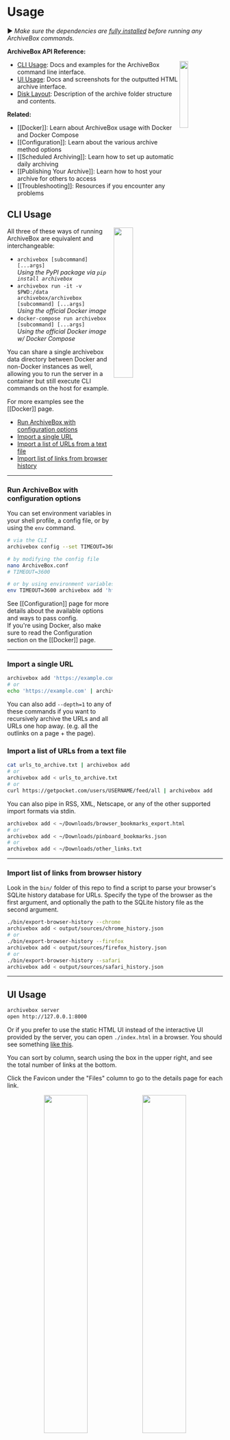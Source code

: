 # Usage

▶️ _Make sure the dependencies are [fully installed](https://github.com/ArchiveBox/ArchiveBox/wiki/Install) before running any ArchiveBox commands._

**ArchiveBox API Reference:**

<img src="https://i.imgur.com/aQZZcku.png" width="20%" align="right"/>

- [CLI Usage](#CLI-Usage): Docs and examples for the ArchiveBox command line interface.
- [UI Usage](#UI-Usage): Docs and screenshots for the outputted HTML archive interface.
- [Disk Layout](#Disk-Layout): Description of the archive folder structure and contents.

**Related:**

- [[Docker]]: Learn about ArchiveBox usage with Docker and Docker Compose
- [[Configuration]]: Learn about the various archive method options
- [[Scheduled Archiving]]: Learn how to set up automatic daily archiving
- [[Publishing Your Archive]]: Learn how to host your archive for others to access
- [[Troubleshooting]]: Resources if you encounter any problems

## CLI Usage

<img src="https://i.imgur.com/biVfFYr.png" width="30%" align="right">

All three of these ways of running ArchiveBox are equivalent and interchangeable:

- `archivebox [subcommand] [...args]`  
  *Using the PyPI package via `pip install archivebox`*
- `archivebox run -it -v $PWD:/data archivebox/archivebox [subcommand] [...args]`  
  *Using the official Docker image*
- `docker-compose run archivebox [subcommand] [...args]`  
  *Using the official Docker image w/ Docker Compose*

You can share a single archivebox data directory between Docker and non-Docker instances as well, allowing you to run the server in a container but still execute CLI commands on the host for example.

For more examples see the [[Docker]] page.

- [Run ArchiveBox with configuration options](#Run-ArchiveBox-with-configuration-options)
- [Import a single URL](#Import-a-single-URL)
- [Import a list of URLs from a text file](#Import-a-list-of-URLs-from-a-text-file)
- [Import list of links from browser history](#Import-list-of-links-from-browser-history)

---

### Run ArchiveBox with configuration options

You can set environment variables in your shell profile, a config file, or by using the `env` command.

```bash
# via the CLI
archivebox config --set TIMEOUT=3600

# by modifying the config file
nano ArchiveBox.conf
# TIMEOUT=3600

# or by using environment variables
env TIMEOUT=3600 archivebox add 'https://example.com'
```

See [[Configuration]] page for more details about the available options and ways to pass config.  
If you're using Docker, also make sure to read the Configuration section on the [[Docker]] page.

---

### Import a single URL

```bash
archivebox add 'https://example.com'
# or
echo 'https://example.com' | archivebox add
```

You can also add `--depth=1` to any of these commands if you want to recursively archive the URLs and all URLs one hop away. (e.g. all the outlinks on a page + the page).

### Import a list of URLs from a text file

```bash
cat urls_to_archive.txt | archivebox add
# or
archivebox add < urls_to_archive.txt
# or
curl https://getpocket.com/users/USERNAME/feed/all | archivebox add
```

You can also pipe in RSS, XML, Netscape, or any of the other supported import formats via stdin.

```bash
archivebox add < ~/Downloads/browser_bookmarks_export.html
# or
archivebox add < ~/Downloads/pinboard_bookmarks.json
# or
archivebox add < ~/Downloads/other_links.txt
```

---

### Import list of links from browser history

Look in the `bin/` folder of this repo to find a script to parse your browser's SQLite history database for URLs.
Specify the type of the browser as the first argument, and optionally the path to the SQLite history file as the second argument.

```bash
./bin/export-browser-history --chrome
archivebox add < output/sources/chrome_history.json
# or
./bin/export-browser-history --firefox
archivebox add < output/sources/firefox_history.json
# or
./bin/export-browser-history --safari
archivebox add < output/sources/safari_history.json
```

---

## UI Usage

```bash
archivebox server
open http://127.0.0.1:8000
```

Or if you prefer to use the static HTML UI instead of the interactive UI provided by the server,
you can open `./index.html` in a browser.  You should see something [like this](https://archive.sweeting.me).

You can sort by column, search using the box in the upper right, and see the total number of links at the bottom.

Click the Favicon under the "Files" column to go to the details page for each link.

<div align="center">
<img src="https://i.imgur.com/52RjhUM.png" width="45%">
<img src="https://i.imgur.com/Gg9sTyq.png" width="45%">
</div>

### Explanation of buttons in the web UI - admin snapshots list

A logged-in admin user may perform these operations on one or more snapshots:

- <kbd>Search</kbd> (tbd)
- Tags - tag or un-tag snapshots
- <kbd>Title</kbd> Pull the title ( redownload if it was missing, or the title has changed )
- <kbd>Pull</kbd> Download missing/failed outputs/extractors methods ( pdf, wget... etc). Maybe because download failed or interrupted by a reboot or something. This is the default behavior when you add new URL, they will get pulled automatically. https://github.com/ArchiveBox/ArchiveBox#output-formats
- <kbd>Re-Snapshot</kbd> As the name suggests, re-download the page as a separated unique page. Not the same as pull, this one will create a separate entry, and the page is treated as a new URL ending with the date and time #2020-10-24-08:00 https://github.com/ArchiveBox/ArchiveBox#saving-multiple-snapshots-of-a-single-url
- <kbd>Reset</kbd> Delete all type of output and redownload them. In the contrary of snapshot, this will overwrite the files.
- <kbd>Reset</kbd> Delete a snapshot entirely. This action cannot be undone.

## Disk Layout

The `OUTPUT_DIR` folder (usually whatever folder you run the `archivebox` command in), contains the UI HTML and archived data with the structure outlined below.

```yaml
 - data/
   - index.sqlite3        # Main index of all archived URLs
   - ArchiveBox.conf      # Main config file in ini format

   - archive/
      - 155243135/        # Archived links are stored in folders by timestamp
         - index.json     # Index/details page for individual archived link
         - index.html

         # Archive method outputs:
         - warc/
         - media/
         - git/
         ...

   - sources/             # Each imported URL list is saved as a copy here
      - getpocket.com-1552432264.txt
      - stdin-1552291774.txt
      ...
```

For more info about ArchiveBox's database/filesystem layout and troubleshooting steps:
- https://github.com/ArchiveBox/ArchiveBox/wiki/Security-Overview#output-folder
- https://github.com/ArchiveBox/ArchiveBox/wiki/Upgrading-or-Merging-Archives
- https://github.com/ArchiveBox/ArchiveBox/wiki/Upgrading-or-Merging-Archives#modify-the-archivebox-sqlite3-db-directly
- https://github.com/ArchiveBox/ArchiveBox/wiki/Upgrading-or-Merging-Archives#database-troubleshooting

### Large Archives

I've found it takes about an hour to download 1000 articles, and they'll take up roughly 1GB.  
Those numbers are from running it single-threaded on my i5 machine with 50mbps down. YMMV.

Storage requirements go up immensely if you're using `FETCH_MEDIA=True` and are archiving many pages with audio & video.

You can try to run it in parallel by manually splitting your URLs into separate chunks (though this may not work with `database locked` errors on slower filesystems):
```bash
archivebox add < urls_chunk_1.txt &
archivebox add < urls_chunk_2.txt &
archivebox add < urls_chunk_3.txt &
```
(though this may not be faster if you have a very large collection/main index)

Users have reported running it with 50k+ bookmarks with success (though it will take more RAM while running).

If you already imported a huge list of bookmarks and want to import only new
bookmarks, you can use the `ONLY_NEW` environment variable. This is useful if
you want to import a bookmark dump periodically and want to skip broken links
which are already in the index.

For more info about troubleshooting filesystem permissions, performance, or issues when running on a NAS:
- https://github.com/ArchiveBox/ArchiveBox/wiki/Security-Overview#output-folder
- https://github.com/ArchiveBox/ArchiveBox/wiki/Upgrading-or-Merging-Archives#database-troubleshooting

## SQL Shell Usage

Explore the SQLite3 DB a bit to see whats available using the SQLite3 shell:
```bash
cd ~/archivebox
sqlite3 index.sqlite3

# example usage:
SELECT * FROM snapshot;
UPDATE auth_user SET email = 'someNewEmail@example.com' WHERE username = 'someUsernameHere';
...
```

More info:
- https://github.com/ArchiveBox/ArchiveBox#-sqlpythonfilesystem-usage
- https://github.com/ArchiveBox/ArchiveBox/wiki/Upgrading-or-Merging-Archives#modify-the-archivebox-sqlite3-db-directly
- https://github.com/ArchiveBox/ArchiveBox/wiki/Upgrading-or-Merging-Archives#database-troubleshooting
- https://stackoverflow.com/questions/1074212/how-can-i-see-the-raw-sql-queries-django-is-running

## Python Shell Usage

Explore the Python API a bit to see whats available using the archivebox shell:
```bash
$ archivebox shell
[i] [2020-09-17 16:57:07] ArchiveBox v0.4.21: archivebox shell
    > /Users/squash/Documents/opt/ArchiveBox/data

# Shell Plus Model Imports
from core.models import Snapshot
from django.contrib.admin.models import LogEntry
from django.contrib.auth.models import Group, Permission, User
from django.contrib.contenttypes.models import ContentType
from django.contrib.sessions.models import Session
# Shell Plus Django Imports
from django.core.cache import cache
from django.conf import settings
from django.contrib.auth import get_user_model
from django.db import transaction
from django.db.models import Avg, Case, Count, F, Max, Min, Prefetch, Q, Sum, When
from django.utils import timezone
from django.urls import reverse
from django.db.models import Exists, OuterRef, Subquery
# ArchiveBox Imports
from archivebox.core.models import Snapshot, User
from archivebox import *
    help
    version
    init
    config
    add
    remove
    update
    list
    shell
    server
    status
    manage
    oneshot
    schedule

[i] Welcome to the ArchiveBox Shell!
    https://github.com/ArchiveBox/ArchiveBox/wiki/Usage#Shell-Usage

    Hint: Example use:
        print(Snapshot.objects.filter(is_archived=True).count())
        Snapshot.objects.get(url="https://example.com").as_json()
        add("https://example.com/some/new/url")

# run Python API queries/function calls directly
>>> print(Snapshot.objects.filter(is_archived=True).count())
24

# get help info on an object or function
>>> help(Snapshot)
...

# show raw SQL queries run
>>> from django.db import connection
>>> print(connection.queries)
```

For more info and example usage:
- https://github.com/ArchiveBox/ArchiveBox/wiki/Upgrading-or-Merging-Archives#example-adding-a-new-user-with-a-hashed-password
- https://github.com/ArchiveBox/ArchiveBox/blob/dev/archivebox/main.py
- https://github.com/ArchiveBox/ArchiveBox/blob/dev/archivebox/config.py
- https://github.com/ArchiveBox/ArchiveBox/blob/dev/archivebox/core/models.py
- https://stackoverflow.com/questions/1074212/how-can-i-see-the-raw-sql-queries-django-is-running


## Python API Usage

You can interact with ArchiveBox as a Python library from external scripts or programs.

For example you could create and a script `add_archivebox_url.py` like so:
```python
import os
DATA_DIR = '~/archivebox/data'
os.chdir(DATA_DIR)


from archivebox.main import check_data_folder, setup_django, add, remove, server

check_data_folder(DATA_DIR)
setup_django(DATA_DIR)

add('https://example.com', index_only=True, out_dir=DATA_DIR)
remove(...)
server(...)
...
```

For more information see:
- [ArchiveBox Python API Reference (ReadTheDocs)](https://docs.archivebox.io/en/latest/archivebox.html)
- [ArchiveBox Developer Documentation](https://github.com/ArchiveBox/ArchiveBox#archivebox-development)
- [ArchiveBox Python source code](https://github.com/ArchiveBox/ArchiveBox/blob/dev/archivebox/)
